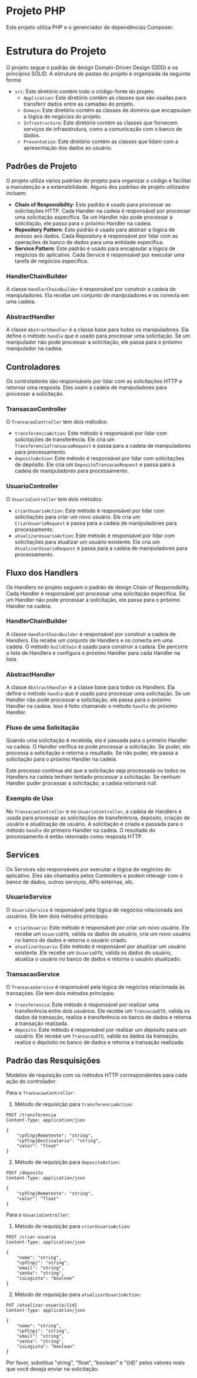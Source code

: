 
# Projeto PHP

Este projeto utiliza PHP e o gerenciador de dependências Composer.

# Estrutura do Projeto

O projeto segue o padrão de design Domain-Driven Design (DDD) e os princípios SOLID. A estrutura de pastas do projeto é organizada da seguinte forma:

- `src`: Este diretório contém todo o código-fonte do projeto.
  - `Application`: Este diretório contém as classes que são usadas para transferir dados entre as camadas do projeto.
  - `Domain`: Este diretório contém as classes de domínio que encapsulam a lógica de negócios do projeto.
  - `Infrastructure`: Este diretório contém as classes que fornecem serviços de infraestrutura, como a comunicação com o banco de dados.
  - `Presentation`: Este diretório contém as classes que lidam com a apresentação dos dados ao usuário.

## Padrões de Projeto

O projeto utiliza vários padrões de projeto para organizar o código e facilitar a manutenção e a extensibilidade. Alguns dos padrões de projeto utilizados incluem:

- **Chain of Responsibility**: Este padrão é usado para processar as solicitações HTTP. Cada Handler na cadeia é responsável por processar uma solicitação específica. Se um Handler não pode processar a solicitação, ele passa para o próximo Handler na cadeia.
- **Repository Pattern**: Este padrão é usado para abstrair a lógica de acesso aos dados. Cada Repository é responsável por lidar com as operações de banco de dados para uma entidade específica.
- **Service Pattern**: Este padrão é usado para encapsular a lógica de negócios do aplicativo. Cada Service é responsável por executar uma tarefa de negócios específica.

### HandlerChainBuilder

A classe `HandlerChainBuilder` é responsável por construir a cadeia de manipuladores. Ela recebe um conjunto de manipuladores e os conecta em uma cadeia.

### AbstractHandler

A classe `AbstractHandler` é a classe base para todos os manipuladores. Ela define o método `handle` que é usado para processar uma solicitação. Se um manipulador não pode processar a solicitação, ele passa para o próximo manipulador na cadeia.

## Controladores

Os controladores são responsáveis por lidar com as solicitações HTTP e retornar uma resposta. Eles usam a cadeia de manipuladores para processar a solicitação.

### TransacaoController

O `TransacaoController` tem dois métodos:

- `transferenciaAction`: Este método é responsável por lidar com solicitações de transferência. Ele cria um `TransferenciaTransacaoRequest` e passa para a cadeia de manipuladores para processamento.
- `depositoAction`: Este método é responsável por lidar com solicitações de depósito. Ele cria um `DepositoTransacaoRequest` e passa para a cadeia de manipuladores para processamento.

### UsuarioController

O `UsuarioController` tem dois métodos:

- `criarUsuarioAction`: Este método é responsável por lidar com solicitações para criar um novo usuário. Ele cria um `CriarUsuarioRequest` e passa para a cadeia de manipuladores para processamento.
- `atualizarUsuarioAction`: Este método é responsável por lidar com solicitações para atualizar um usuário existente. Ele cria um `AtualizarUsuarioRequest` e passa para a cadeia de manipuladores para processamento.

## Fluxo dos Handlers

Os Handlers no projeto seguem o padrão de design Chain of Responsibility. Cada Handler é responsável por processar uma solicitação específica. Se um Handler não pode processar a solicitação, ele passa para o próximo Handler na cadeia.

### HandlerChainBuilder

A classe `HandlerChainBuilder` é responsável por construir a cadeia de Handlers. Ela recebe um conjunto de Handlers e os conecta em uma cadeia. O método `buildChain` é usado para construir a cadeia. Ele percorre a lista de Handlers e configura o próximo Handler para cada Handler na lista.

### AbstractHandler

A classe `AbstractHandler` é a classe base para todos os Handlers. Ela define o método `handle` que é usado para processar uma solicitação. Se um Handler não pode processar a solicitação, ele passa para o próximo Handler na cadeia. Isso é feito chamando o método `handle` do próximo Handler.

### Fluxo de uma Solicitação

Quando uma solicitação é recebida, ela é passada para o primeiro Handler na cadeia. O Handler verifica se pode processar a solicitação. Se puder, ele processa a solicitação e retorna o resultado. Se não puder, ele passa a solicitação para o próximo Handler na cadeia.

Este processo continua até que a solicitação seja processada ou todos os Handlers na cadeia tenham tentado processar a solicitação. Se nenhum Handler puder processar a solicitação, a cadeia retornará null.

### Exemplo de Uso

No `TransacaoController` e no `UsuarioController`, a cadeia de Handlers é usada para processar as solicitações de transferência, depósito, criação de usuário e atualização de usuário. A solicitação é criada e passada para o método `handle` do primeiro Handler na cadeia. O resultado do processamento é então retornado como resposta HTTP.

## Services

Os Services são responsáveis por executar a lógica de negócios do aplicativo. Eles são chamados pelos Controllers e podem interagir com o banco de dados, outros serviços, APIs externas, etc.

### UsuarioService

O `UsuarioService` é responsável pela lógica de negócios relacionada aos usuários. Ele tem dois métodos principais:

- `criarUsuario`: Este método é responsável por criar um novo usuário. Ele recebe um `UsuarioDTO`, valida os dados do usuário, cria um novo usuário no banco de dados e retorna o usuário criado.
- `atualizarUsuario`: Este método é responsável por atualizar um usuário existente. Ele recebe um `UsuarioDTO`, valida os dados do usuário, atualiza o usuário no banco de dados e retorna o usuário atualizado.

### TransacaoService

O `TransacaoService` é responsável pela lógica de negócios relacionada às transações. Ele tem dois métodos principais:

- `transferencia`: Este método é responsável por realizar uma transferência entre dois usuários. Ele recebe um `TransacaoDTO`, valida os dados da transação, realiza a transferência no banco de dados e retorna a transação realizada.
- `deposito`: Este método é responsável por realizar um depósito para um usuário. Ele recebe um `TransacaoDTO`, valida os dados da transação, realiza o depósito no banco de dados e retorna a transação realizada.

## Padrão das Resquisições 
Modelos de requisição com os métodos HTTP correspondentes para cada ação do controlador:

Para o `TransacaoController`:

1. Método de requisição para `transferenciaAction`:

```http
POST /transferencia
Content-Type: application/json

{
    "cpfCnpjRemetente": "string",
    "cpfCnpjDestinatario": "string",
    "valor": "float"
}
```

2. Método de requisição para `depositoAction`:

```http
POST /deposito
Content-Type: application/json

{
    "cpfCnpjRemetente": "string",
    "valor": "float"
}
```

Para o `UsuarioController`:

1. Método de requisição para `criarUsuarioAction`:

```http
POST /criar-usuario
Content-Type: application/json

{
    "nome": "string",
    "cpfCnpj": "string",
    "email": "string",
    "senha": "string",
    "isLogista": "boolean"
}
```

2. Método de requisição para `atualizarUsuarioAction`:

```http
PUT /atualizar-usuario/{id}
Content-Type: application/json

{
    "nome": "string",
    "cpfCnpj": "string",
    "email": "string",
    "senha": "string",
    "isLogista": "boolean"
}
```

Por favor, substitua "string", "float", "boolean" e "{id}" pelos valores reais que você deseja enviar na solicitação.


